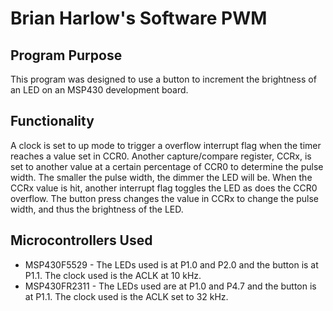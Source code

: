 # Brian Harlow's Software PWM

## Program Purpose
This program was designed to use a button to increment the brightness of an LED on an MSP430 development board.

## Functionality
A clock is set to up mode to trigger a overflow interrupt flag when the timer reaches a value set in CCR0. Another capture/compare register, CCRx, is set to another value at a certain percentage of CCR0 to determine the pulse width. The smaller the pulse width, the dimmer the LED will be. When the CCRx value is hit, another interrupt flag toggles the LED as does the CCR0 overflow. The button press changes the value in CCRx to change the pulse width, and thus the brightness of the LED.

## Microcontrollers Used
* MSP430F5529 - The LEDs used is at P1.0 and P2.0 and the button is at P1.1. The clock used is the ACLK at 10 kHz.
* MSP430FR2311 - The LEDs used are at P1.0 and P4.7 and the button is at P1.1. The clock used is the ACLK set to 32 kHz.
